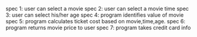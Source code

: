 spec 1: user can select a movie
spec 2: user can select a movie time
spec 3: user can select his/her age
spec 4: program identifies value of movie
spec 5: program calculates ticket cost based on movie,time,age.
spec 6: program returns movie price to user
spec 7: program takes credit card info
